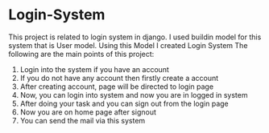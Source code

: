 # Login-System
This project is related to login system in django. I used buildin model for this system that is User model. Using this Model I created Login System
The following are the main points of this project:
1. Login into the system if you have an account
2. If you do not have any account then firstly create a account
3. After creating account, page will be directed to login page
4. Now, you can login into system and now you are in logged in system 
5. After doing your task and you can sign out from the login page
6. Now you are on home page after signout 
7. You can send the mail via this system 
